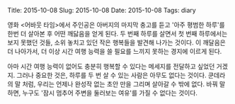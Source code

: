 Title: 2015-10-08
Slug: 2015-10-08
Date: 2015-10-08
Tags: diary

영화 <어바웃 타임>에서 주인공은 아버지의 마지막 충고를 듣고 '아주 평범한 하루'를 한번 더 살아본 후 어떤 깨닳음을 얻게 된다. 두 번째 하루를 살면서 첫 번째 하루에서는 보지 못했던 것들, 소위 놓치고 있던 작은 행복들을 발견해 나가는 것이다. 이 깨달음은 더 나아가서, 더 이상 시간 여행 능력을 쓸 필요를 느끼지 못하는 경지에 이르게 된다.

아마 시간 여행 능력이 없어도 충분히 행복할 수 있다는 메세지를 전달하고 싶었던 거겠지. 그러나 중요한 것은, 하루를 두 번 살 수 있는 사람은 아무도 없다는 것이다. 쿤데라의 말 처럼, 우리는 언제나 완성작 없는 초안 만을 그리며 살아갈 수 밖에 없다. 바꿔 말하면, 누구도 '잠시 멈추어 주변을 둘러보는 여유'를 가질 수 없다는 것이다.
